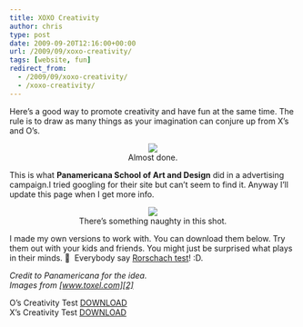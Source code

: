```yaml
---
title: XOXO Creativity
author: chris
type: post
date: 2009-09-20T12:16:00+00:00
url: /2009/09/xoxo-creativity/
tags: [website, fun]
redirect_from: 
  - /2009/09/xoxo-creativity/
  - /xoxo-creativity/
---
```


Here&#8217;s a good way to promote creativity and have fun at the same time. The rule is to draw as many things as your imagination can conjure up from X&#8217;s and O&#8217;s.

<!--more-->

<div style="clear: both; text-align: center;">
  <a href="http://2.bp.blogspot.com/_BBS5bkzuLXM/SrYMrUXkywI/AAAAAAAAChE/-eiXrZLTvAk/s1600-h/crea7128934724tivity11.jpg" style="margin-left: 1em; margin-right: 1em;"><img border="0" src="http://2.bp.blogspot.com/_BBS5bkzuLXM/SrYMrUXkywI/AAAAAAAAChE/-eiXrZLTvAk/s400/crea7128934724tivity11.jpg" /></a><br />Almost done.
</div>

<a name='more'></a>This is what **Panamericana School of Art and Design** did in a advertising campaign.I tried googling for their site but can&#8217;t seem to find it. Anyway I&#8217;ll update this page when I get more info.

<div style="clear: both; text-align: center;">
  <a href="http://3.bp.blogspot.com/_BBS5bkzuLXM/SrYM7xiv9pI/AAAAAAAAChM/kgBpufSfVeo/s1600-h/creativityasdad12.jpg" style="margin-left: 1em; margin-right: 1em;"><img border="0" src="http://3.bp.blogspot.com/_BBS5bkzuLXM/SrYM7xiv9pI/AAAAAAAAChM/kgBpufSfVeo/s400/creativityasdad12.jpg" /></a><br />There&#8217;s something naughty in this shot.
</div>

I made my own versions to work with. You can download them below. Try them out with your kids and friends. You might just be surprised what plays in their minds. 🙂 &nbsp;Everybody say [Rorschach test][1]! :D.

_Credit to Panamericana for the idea._  
_Images from [www.toxel.com][2]_

O&#8217;s Creativity Test [DOWNLOAD][3]  
X&#8217;s Creativity Test [DOWNLOAD][4]

[1]: http://en.wikipedia.org/wiki/Rorschach_test
[2]: http://www.toxel.com/inspiration/2009/05/06/school-of-art-and-design-creativity-test/
[3]: http://dl.getdropbox.com/u/1510515/potatokorner/potatokorner-O-creativity-test.pdf
[4]: http://dl.getdropbox.com/u/1510515/potatokorner/potatokorner-X-creativity-test.pdf
